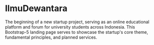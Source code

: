 # IlmuDewantara
The beginning of a new startup project, serving as an online educational platform and forum for university students across Indonesia. This Bootstrap-5 landing page serves to showcase the startup's core theme, fundamental principles, and planned services.

